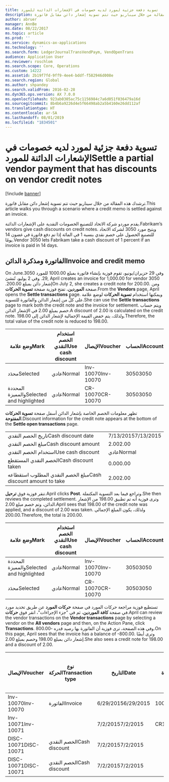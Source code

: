 ```yaml
---
title: تسوية دفعة جزئية لمورد لديه خصومات في الإشعارات الدائنة للمورد
description: ترشدك هذه المقالة من خلال سيناريو حيث تتم تسوية إشعار دائن مقابل فاتورة.
author: abruer
manager: AnnBe
ms.date: 08/22/2017
ms.topic: article
ms.prod: ''
ms.service: dynamics-ax-applications
ms.technology: ''
ms.search.form: LedgerJournalTransVendPaym, VendOpenTrans
audience: Application User
ms.reviewer: roschlom
ms.search.scope: Core, Operations
ms.custom: 14222
ms.assetid: 2b19f7fd-9ff9-4ee4-bddf-f582946d008e
ms.search.region: Global
ms.author: shpandey
ms.search.validFrom: 2016-02-28
ms.dyn365.ops.version: AX 7.0.0
ms.openlocfilehash: 923ab0305ac75c1156984c7a6d051f036479a16d
ms.sourcegitcommit: 8b4b6a9226d4e5f66498ab2a5b4160e26dd112af
ms.translationtype: HT
ms.contentlocale: ar-SA
ms.lasthandoff: 08/01/2019
ms.locfileid: "1834501"
---
```

# <a name="settle-a-partial-vendor-payment-that-has-discounts-on-vendor-credit-notes"></a><span data-ttu-id="e397b-103">تسوية دفعة جزئية لمورد لديه خصومات في الإشعارات الدائنة للمورد</span><span class="sxs-lookup"><span data-stu-id="e397b-103">Settle a partial vendor payment that has discounts on vendor credit notes</span></span>

[!include [banner](../includes/banner.md)]

<span data-ttu-id="e397b-104">ترشدك هذه المقالة من خلال سيناريو حيث تتم تسوية إشعار دائن مقابل فاتورة.</span><span class="sxs-lookup"><span data-stu-id="e397b-104">This article walks you through a scenario where a credit memo is settled against an invoice.</span></span>

<span data-ttu-id="e397b-105">يقدم موردو شركة الاتحاد للتصنيع الخصومات النقدية على الإشعارات الدائنة.</span><span class="sxs-lookup"><span data-stu-id="e397b-105">Fabrikam’s vendors give cash discounts on credit notes.</span></span> <span data-ttu-id="e397b-106">ويتيح مورد 3050 لشركة الاتحاد للتصنيع الحصول على خصم نقدي بنسبة 1 في المائة إذا تم دفع فاتورة في غضون 14 يومًا.</span><span class="sxs-lookup"><span data-stu-id="e397b-106">Vendor 3050 lets Fabrikam take a cash discount of 1 percent if an invoice is paid in 14 days.</span></span>

## <a name="invoice-and-credit-memo"></a><span data-ttu-id="e397b-107">الفاتورة ومذكرة الدائن</span><span class="sxs-lookup"><span data-stu-id="e397b-107">Invoice and credit memo</span></span>
<span data-ttu-id="e397b-108">‏‫وفي 29 حزيران/يونيو، تقوم فوزية بإنشاء فاتورة بمبلغ 1000.00 للمورد 3050.</span><span class="sxs-lookup"><span data-stu-id="e397b-108">On June 29, April creates an invoice for 1,000.00 for vendor 3050.</span></span> <span data-ttu-id="e397b-109">وفي 2 يوليو، تُنشئ إشعار دائن بمبلغ 200.00.‬</span><span class="sxs-lookup"><span data-stu-id="e397b-109">On July 2, she creates a credit note for 200.00.</span></span> <span data-ttu-id="e397b-110">ومن صفحة **الموردين**، تفتح فوزية صفحة **تسوية الحركات**.</span><span class="sxs-lookup"><span data-stu-id="e397b-110">From the **Vendors** page, April opens the **Settle transactions** page.</span></span> <span data-ttu-id="e397b-111">ويمكنها استخدام **تسوية الحركات** لوضع علامة على كلٍّ من إشعار الدائن والفاتورة للتسوية.</span><span class="sxs-lookup"><span data-stu-id="e397b-111">She can use the **Settle transactions** page to mark both the credit note and the invoice for settlement.</span></span> <span data-ttu-id="e397b-112">ويتم حساب خصم بمبلغ 2.00 في الإشعار الدائن.</span><span class="sxs-lookup"><span data-stu-id="e397b-112">A discount of 2.00 is calculated on the credit note.</span></span> <span data-ttu-id="e397b-113">ولذلك، يتم خفض القيمة الإجمالية لإشعار الدائن إلى 198.00.</span><span class="sxs-lookup"><span data-stu-id="e397b-113">Therefore, the total value of the credit note is reduced to 198.00.</span></span>

| <span data-ttu-id="e397b-114">وضع علامة</span><span class="sxs-lookup"><span data-stu-id="e397b-114">Mark</span></span>                     | <span data-ttu-id="e397b-115">استخدام الخصم النقدي</span><span class="sxs-lookup"><span data-stu-id="e397b-115">Use cash discount</span></span> | <span data-ttu-id="e397b-116">الإيصال</span><span class="sxs-lookup"><span data-stu-id="e397b-116">Voucher</span></span>   | <span data-ttu-id="e397b-117">الحساب</span><span class="sxs-lookup"><span data-stu-id="e397b-117">Account</span></span> | <span data-ttu-id="e397b-118">التاريخ</span><span class="sxs-lookup"><span data-stu-id="e397b-118">Date</span></span>      | <span data-ttu-id="e397b-119">تاريخ الاستحقاق</span><span class="sxs-lookup"><span data-stu-id="e397b-119">Due date</span></span>  | <span data-ttu-id="e397b-120">الفاتورة</span><span class="sxs-lookup"><span data-stu-id="e397b-120">Invoice</span></span> | <span data-ttu-id="e397b-121">المبلغ بعملة الحركة</span><span class="sxs-lookup"><span data-stu-id="e397b-121">Amount in transaction currency</span></span> | <span data-ttu-id="e397b-122">عملة</span><span class="sxs-lookup"><span data-stu-id="e397b-122">Currency</span></span> | <span data-ttu-id="e397b-123">المبلغ المراد تسويته</span><span class="sxs-lookup"><span data-stu-id="e397b-123">Amount to settle</span></span> |
|--------------------------|-------------------|-----------|---------|-----------|-----------|---------|--------------------------------|----------|------------------|
| <span data-ttu-id="e397b-124">محدَد</span><span class="sxs-lookup"><span data-stu-id="e397b-124">Selected</span></span>                 | <span data-ttu-id="e397b-125">عادي</span><span class="sxs-lookup"><span data-stu-id="e397b-125">Normal</span></span>            | <span data-ttu-id="e397b-126">Inv-10070</span><span class="sxs-lookup"><span data-stu-id="e397b-126">Inv-10070</span></span> | <span data-ttu-id="e397b-127">3050</span><span class="sxs-lookup"><span data-stu-id="e397b-127">3050</span></span>    | <span data-ttu-id="e397b-128">6/29/2015</span><span class="sxs-lookup"><span data-stu-id="e397b-128">6/29/2015</span></span> | <span data-ttu-id="e397b-129">7/29/2015</span><span class="sxs-lookup"><span data-stu-id="e397b-129">7/29/2015</span></span> | <span data-ttu-id="e397b-130">10070</span><span class="sxs-lookup"><span data-stu-id="e397b-130">10070</span></span>   | <span data-ttu-id="e397b-131">-1000.00</span><span class="sxs-lookup"><span data-stu-id="e397b-131">-1,000.00</span></span>                      | <span data-ttu-id="e397b-132">دولار أمريكي</span><span class="sxs-lookup"><span data-stu-id="e397b-132">USD</span></span>      | <span data-ttu-id="e397b-133">-990.00</span><span class="sxs-lookup"><span data-stu-id="e397b-133">-990.00</span></span>          |
| <span data-ttu-id="e397b-134">المحددة والمميزة</span><span class="sxs-lookup"><span data-stu-id="e397b-134">Selected and highlighted</span></span> | <span data-ttu-id="e397b-135">عادي</span><span class="sxs-lookup"><span data-stu-id="e397b-135">Normal</span></span>            | <span data-ttu-id="e397b-136">CR-10070</span><span class="sxs-lookup"><span data-stu-id="e397b-136">CR-10070</span></span>  | <span data-ttu-id="e397b-137">3050</span><span class="sxs-lookup"><span data-stu-id="e397b-137">3050</span></span>    | <span data-ttu-id="e397b-138">7/2/2015</span><span class="sxs-lookup"><span data-stu-id="e397b-138">7/2/2015</span></span>  | <span data-ttu-id="e397b-139">7/29/2015</span><span class="sxs-lookup"><span data-stu-id="e397b-139">7/29/2015</span></span> |         | <span data-ttu-id="e397b-140">200.00</span><span class="sxs-lookup"><span data-stu-id="e397b-140">200.00</span></span>                         | <span data-ttu-id="e397b-141">دولار أمريكي</span><span class="sxs-lookup"><span data-stu-id="e397b-141">USD</span></span>      | <span data-ttu-id="e397b-142">198.00</span><span class="sxs-lookup"><span data-stu-id="e397b-142">198.00</span></span>           |

<span data-ttu-id="e397b-143">تظهر معلومات الخصم الخاصة بإشعار الدائن أسفل صفحة **تسوية الحركات المفتوحة**.</span><span class="sxs-lookup"><span data-stu-id="e397b-143">Discount information for the credit note appears at the bottom of the **Settle open transactions** page.</span></span>

|                              |           |
|------------------------------|-----------|
| <span data-ttu-id="e397b-144">تاريخ الخصم النقدي</span><span class="sxs-lookup"><span data-stu-id="e397b-144">Cash discount date</span></span>           | <span data-ttu-id="e397b-145">7/13/2015</span><span class="sxs-lookup"><span data-stu-id="e397b-145">7/13/2015</span></span> |
| <span data-ttu-id="e397b-146">مبلغ الخصم النقدي</span><span class="sxs-lookup"><span data-stu-id="e397b-146">Cash discount amount</span></span>         | <span data-ttu-id="e397b-147">2.00</span><span class="sxs-lookup"><span data-stu-id="e397b-147">2.00</span></span>      |
| <span data-ttu-id="e397b-148">استخدام الخصم النقدي</span><span class="sxs-lookup"><span data-stu-id="e397b-148">Use cash discount</span></span>            | <span data-ttu-id="e397b-149">عادي</span><span class="sxs-lookup"><span data-stu-id="e397b-149">Normal</span></span>    |
| <span data-ttu-id="e397b-150">الخصم النقدي المستقطع</span><span class="sxs-lookup"><span data-stu-id="e397b-150">Cash discount taken</span></span>          | <span data-ttu-id="e397b-151">0.00</span><span class="sxs-lookup"><span data-stu-id="e397b-151">0.00</span></span>      |
| <span data-ttu-id="e397b-152">مبلغ الخصم النقدي المطلوب استقطاعه</span><span class="sxs-lookup"><span data-stu-id="e397b-152">Cash discount amount to take</span></span> | <span data-ttu-id="e397b-153">2.00</span><span class="sxs-lookup"><span data-stu-id="e397b-153">2.00</span></span>      |

<span data-ttu-id="e397b-154">تنقر فوزية فوق **ترحيل**.</span><span class="sxs-lookup"><span data-stu-id="e397b-154">April clicks **Post**.</span></span> <span data-ttu-id="e397b-155">وتراجع فيما بعد التسوية المكتملة.</span><span class="sxs-lookup"><span data-stu-id="e397b-155">She then reviews the completed settlement.</span></span> <span data-ttu-id="e397b-156">وترى فوزية أنه تم تطبيق 198.00 من الإشعار الدائن، وتم خصم مبلغ 2.00.</span><span class="sxs-lookup"><span data-stu-id="e397b-156">April sees that 198.00 of the credit note was applied, and a discount of 2.00 was taken.</span></span> <span data-ttu-id="e397b-157">ولذلك، يكون المبلغ الإجمالي 200.00.</span><span class="sxs-lookup"><span data-stu-id="e397b-157">Therefore, the total is 200.00.</span></span>

| <span data-ttu-id="e397b-158">وضع علامة</span><span class="sxs-lookup"><span data-stu-id="e397b-158">Mark</span></span>                     | <span data-ttu-id="e397b-159">استخدام الخصم النقدي</span><span class="sxs-lookup"><span data-stu-id="e397b-159">Use cash discount</span></span> | <span data-ttu-id="e397b-160">الإيصال</span><span class="sxs-lookup"><span data-stu-id="e397b-160">Voucher</span></span>   | <span data-ttu-id="e397b-161">الحساب</span><span class="sxs-lookup"><span data-stu-id="e397b-161">Account</span></span> | <span data-ttu-id="e397b-162">التاريخ</span><span class="sxs-lookup"><span data-stu-id="e397b-162">Date</span></span>      | <span data-ttu-id="e397b-163">تاريخ الاستحقاق</span><span class="sxs-lookup"><span data-stu-id="e397b-163">Due date</span></span>  | <span data-ttu-id="e397b-164">الفاتورة</span><span class="sxs-lookup"><span data-stu-id="e397b-164">Invoice</span></span>  | <span data-ttu-id="e397b-165">المبلغ بعملة الحركة</span><span class="sxs-lookup"><span data-stu-id="e397b-165">Amount in transaction currency</span></span> | <span data-ttu-id="e397b-166">عملة</span><span class="sxs-lookup"><span data-stu-id="e397b-166">Currency</span></span> | <span data-ttu-id="e397b-167">المبلغ المراد تسويته</span><span class="sxs-lookup"><span data-stu-id="e397b-167">Amount to settle</span></span> |
|--------------------------|-------------------|-----------|---------|-----------|-----------|----------|--------------------------------|----------|------------------|
| <span data-ttu-id="e397b-168">المحددة والمميزة</span><span class="sxs-lookup"><span data-stu-id="e397b-168">Selected and highlighted</span></span> | <span data-ttu-id="e397b-169">عادي</span><span class="sxs-lookup"><span data-stu-id="e397b-169">Normal</span></span>            | <span data-ttu-id="e397b-170">Inv-10070</span><span class="sxs-lookup"><span data-stu-id="e397b-170">Inv-10070</span></span> | <span data-ttu-id="e397b-171">3050</span><span class="sxs-lookup"><span data-stu-id="e397b-171">3050</span></span>    | <span data-ttu-id="e397b-172">6/29/2015</span><span class="sxs-lookup"><span data-stu-id="e397b-172">6/29/2015</span></span> | <span data-ttu-id="e397b-173">7/29/2015</span><span class="sxs-lookup"><span data-stu-id="e397b-173">7/29/2015</span></span> | <span data-ttu-id="e397b-174">10070</span><span class="sxs-lookup"><span data-stu-id="e397b-174">10070</span></span>    | <span data-ttu-id="e397b-175">-1000.00</span><span class="sxs-lookup"><span data-stu-id="e397b-175">-1,000.00</span></span>                      | <span data-ttu-id="e397b-176">دولار أمريكي</span><span class="sxs-lookup"><span data-stu-id="e397b-176">USD</span></span>      | <span data-ttu-id="e397b-177">-200.00</span><span class="sxs-lookup"><span data-stu-id="e397b-177">-200.00</span></span>          |
| <span data-ttu-id="e397b-178">محدَد</span><span class="sxs-lookup"><span data-stu-id="e397b-178">Selected</span></span>                 | <span data-ttu-id="e397b-179">عادي</span><span class="sxs-lookup"><span data-stu-id="e397b-179">Normal</span></span>            | <span data-ttu-id="e397b-180">CR-10070</span><span class="sxs-lookup"><span data-stu-id="e397b-180">CR-10070</span></span>  | <span data-ttu-id="e397b-181">3050</span><span class="sxs-lookup"><span data-stu-id="e397b-181">3050</span></span>    | <span data-ttu-id="e397b-182">7/2/2015</span><span class="sxs-lookup"><span data-stu-id="e397b-182">7/2/2015</span></span>  | <span data-ttu-id="e397b-183">7/29/2015</span><span class="sxs-lookup"><span data-stu-id="e397b-183">7/29/2015</span></span> | <span data-ttu-id="e397b-184">CR-10070</span><span class="sxs-lookup"><span data-stu-id="e397b-184">CR-10070</span></span> | <span data-ttu-id="e397b-185">200.00</span><span class="sxs-lookup"><span data-stu-id="e397b-185">200.00</span></span>                         | <span data-ttu-id="e397b-186">دولار أمريكي</span><span class="sxs-lookup"><span data-stu-id="e397b-186">USD</span></span>      | <span data-ttu-id="e397b-187">198.00</span><span class="sxs-lookup"><span data-stu-id="e397b-187">198.00</span></span>           |

<span data-ttu-id="e397b-188">تستطيع فوزية مراجعة حركات المورد في صفحة **حركات المورد** عن طريق تحديد مورد في صفحة **كافة الموردين**، ثم في "جزء الإجراءات"، انقر فوق **حركات**.</span><span class="sxs-lookup"><span data-stu-id="e397b-188">April can review the vendor transactions on the **Vendor transactions** page by selecting a vendor on the **All vendors** page and then, on the Action Pane, click **Transactions**.</span></span> <span data-ttu-id="e397b-189">وفي هذه الصفحة، ترى فوزية أن الفاتورة بها رصيد قدره -800.00.</span><span class="sxs-lookup"><span data-stu-id="e397b-189">On this page, April sees that the invoice has a balance of -800.00.</span></span> <span data-ttu-id="e397b-190">وترى أيضًا إشعار دائن بمبلغ 198.00 وخصم بمبلغ 2.00.</span><span class="sxs-lookup"><span data-stu-id="e397b-190">She also sees a credit note for 198.00 and a discount of 2.00.</span></span>

| <span data-ttu-id="e397b-191">الإيصال</span><span class="sxs-lookup"><span data-stu-id="e397b-191">Voucher</span></span>    | <span data-ttu-id="e397b-192">نوع الحركة</span><span class="sxs-lookup"><span data-stu-id="e397b-192">Transaction type</span></span> | <span data-ttu-id="e397b-193">التاريخ</span><span class="sxs-lookup"><span data-stu-id="e397b-193">Date</span></span>      | <span data-ttu-id="e397b-194">الفاتورة</span><span class="sxs-lookup"><span data-stu-id="e397b-194">Invoice</span></span> | <span data-ttu-id="e397b-195">المبلغ في خصم بعملة الحركة</span><span class="sxs-lookup"><span data-stu-id="e397b-195">Amount in transaction currency debit</span></span> | <span data-ttu-id="e397b-196">المبلغ في الائتمان بعملة الحركة</span><span class="sxs-lookup"><span data-stu-id="e397b-196">Amount in transaction currency credit</span></span> | <span data-ttu-id="e397b-197">الرصيد</span><span class="sxs-lookup"><span data-stu-id="e397b-197">Balance</span></span> | <span data-ttu-id="e397b-198">عملة</span><span class="sxs-lookup"><span data-stu-id="e397b-198">Currency</span></span> |
|------------|------------------|-----------|---------|--------------------------------------|---------------------------------------|---------|----------|
| <span data-ttu-id="e397b-199">Inv-10070</span><span class="sxs-lookup"><span data-stu-id="e397b-199">Inv-10070</span></span>  | <span data-ttu-id="e397b-200">الفاتورة</span><span class="sxs-lookup"><span data-stu-id="e397b-200">Invoice</span></span>          | <span data-ttu-id="e397b-201">6/29/2015</span><span class="sxs-lookup"><span data-stu-id="e397b-201">6/29/2015</span></span> | <span data-ttu-id="e397b-202">10070</span><span class="sxs-lookup"><span data-stu-id="e397b-202">10070</span></span>   |                                      | <span data-ttu-id="e397b-203">1000.00</span><span class="sxs-lookup"><span data-stu-id="e397b-203">1,000.00</span></span>                              | <span data-ttu-id="e397b-204">-800.00</span><span class="sxs-lookup"><span data-stu-id="e397b-204">-800.00</span></span> | <span data-ttu-id="e397b-205">دولار أمريكي</span><span class="sxs-lookup"><span data-stu-id="e397b-205">USD</span></span>      |
| <span data-ttu-id="e397b-206">Inv-10071</span><span class="sxs-lookup"><span data-stu-id="e397b-206">Inv-10071</span></span>  |                  | <span data-ttu-id="e397b-207">7/2/2015</span><span class="sxs-lookup"><span data-stu-id="e397b-207">7/2/2015</span></span>  | <span data-ttu-id="e397b-208">CR10071</span><span class="sxs-lookup"><span data-stu-id="e397b-208">CR10071</span></span> | <span data-ttu-id="e397b-209">200.00</span><span class="sxs-lookup"><span data-stu-id="e397b-209">200.00</span></span>                               |                                       | <span data-ttu-id="e397b-210">0.00</span><span class="sxs-lookup"><span data-stu-id="e397b-210">0.00</span></span>    | <span data-ttu-id="e397b-211">دولار أمريكي</span><span class="sxs-lookup"><span data-stu-id="e397b-211">USD</span></span>      |
| <span data-ttu-id="e397b-212">DISC-10071</span><span class="sxs-lookup"><span data-stu-id="e397b-212">DISC-10071</span></span> |  <span data-ttu-id="e397b-213">الخصم النقدي</span><span class="sxs-lookup"><span data-stu-id="e397b-213">Cash discount</span></span>   | <span data-ttu-id="e397b-214">7/2/2015</span><span class="sxs-lookup"><span data-stu-id="e397b-214">7/2/2015</span></span>  |         | <span data-ttu-id="e397b-215">2.00</span><span class="sxs-lookup"><span data-stu-id="e397b-215">2.00</span></span>                                 |                                       | <span data-ttu-id="e397b-216">0.00</span><span class="sxs-lookup"><span data-stu-id="e397b-216">0.00</span></span>    | <span data-ttu-id="e397b-217">دولار أمريكي</span><span class="sxs-lookup"><span data-stu-id="e397b-217">USD</span></span>      |
| <span data-ttu-id="e397b-218">DISC-10071</span><span class="sxs-lookup"><span data-stu-id="e397b-218">DISC-10071</span></span> |  <span data-ttu-id="e397b-219">الخصم النقدي</span><span class="sxs-lookup"><span data-stu-id="e397b-219">Cash discount</span></span>   | <span data-ttu-id="e397b-220">7/2/2015</span><span class="sxs-lookup"><span data-stu-id="e397b-220">7/2/2015</span></span>  |         |                                      | <span data-ttu-id="e397b-221">2.00</span><span class="sxs-lookup"><span data-stu-id="e397b-221">2.00</span></span>                                  | <span data-ttu-id="e397b-222">0.00</span><span class="sxs-lookup"><span data-stu-id="e397b-222">0.00</span></span>    | <span data-ttu-id="e397b-223">دولار أمريكي</span><span class="sxs-lookup"><span data-stu-id="e397b-223">USD</span></span>      |





